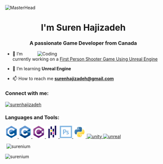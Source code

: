![MasterHead](https://camo.githubusercontent.com/7a7041973dd4366d0cb9f3e7992786affa8d5bf9af91ba5e8e8ecb7aa1be8ede/68747470733a2f2f63646e2d696d616765732d312e6d656469756d2e636f6d2f6d61782f323630302f312a304b464231375f4e47545042305857796334425367512e6a706567)
<h1 align="center"> I'm Suren Hajizadeh</h1>
<h3 align="center">A passionate Game Developer from Canada</h3>
<img align="right" alt="Coding" width="400" src="https://media3.giphy.com/media/v1.Y2lkPTc5MGI3NjExZGYxN2MxMWU3NGEzNjFlNmY3YTkxZjNiZWRiZGM3OGE2YWExNDlhOCZjdD1n/qgQUggAC3Pfv687qPC/giphy.gif">

- 🔭 I’m currently working on a [First Person Shooter Game Using Unreal Engine](https://github.com/Surenium/2D-Top-Down-Pixel-Game-RPG.git)

- 🌱 I’m learning **Unreal Engine**

- 📫 How to reach me **surenhajizadeh@gmail.com**

<h3 align="left">Connect with me:</h3>
<p align="left">
<a href="https://linkedin.com/in/surenhajizadeh" target="blank"><img align="center" src="https://raw.githubusercontent.com/rahuldkjain/github-profile-readme-generator/master/src/images/icons/Social/linked-in-alt.svg" alt="surenhajizadeh" height="30" width="40" /></a>
</p>

<h3 align="left">Languages and Tools:</h3>
<p align="left"> <a href="https://www.cprogramming.com/" target="_blank" rel="noreferrer"> <img src="https://raw.githubusercontent.com/devicons/devicon/master/icons/c/c-original.svg" alt="c" width="40" height="40"/> </a> <a href="https://www.w3schools.com/cpp/" target="_blank" rel="noreferrer"> <img src="https://raw.githubusercontent.com/devicons/devicon/master/icons/cplusplus/cplusplus-original.svg" alt="cplusplus" width="40" height="40"/> </a> <a href="https://www.w3schools.com/cs/" target="_blank" rel="noreferrer"> <img src="https://raw.githubusercontent.com/devicons/devicon/master/icons/csharp/csharp-original.svg" alt="csharp" width="40" height="40"/> </a> <a href="https://pandas.pydata.org/" target="_blank" rel="noreferrer"> <img src="https://raw.githubusercontent.com/devicons/devicon/2ae2a900d2f041da66e950e4d48052658d850630/icons/pandas/pandas-original.svg" alt="pandas" width="40" height="40"/> </a> <a href="https://www.photoshop.com/en" target="_blank" rel="noreferrer"> <img src="https://raw.githubusercontent.com/devicons/devicon/master/icons/photoshop/photoshop-line.svg" alt="photoshop" width="40" height="40"/> </a> <a href="https://www.python.org" target="_blank" rel="noreferrer"> <img src="https://raw.githubusercontent.com/devicons/devicon/master/icons/python/python-original.svg" alt="python" width="40" height="40"/> </a> <a href="https://unity.com/" target="_blank" rel="noreferrer"> <img src="https://www.vectorlogo.zone/logos/unity3d/unity3d-icon.svg" alt="unity" width="40" height="40"/> </a> <a href="https://unrealengine.com/" target="_blank" rel="noreferrer"> <img src="https://raw.githubusercontent.com/kenangundogan/fontisto/036b7eca71aab1bef8e6a0518f7329f13ed62f6b/icons/svg/brand/unreal-engine.svg" alt="unreal" width="40" height="40"/> </a> </p>

<p>&nbsp;<img align="center" src="https://github-readme-stats.vercel.app/api?username=surenium&show_icons=true&locale=en" alt="surenium" /></p>

<p><img align="center" src="https://github-readme-streak-stats.herokuapp.com/?user=surenium&" alt="surenium" /></p>
